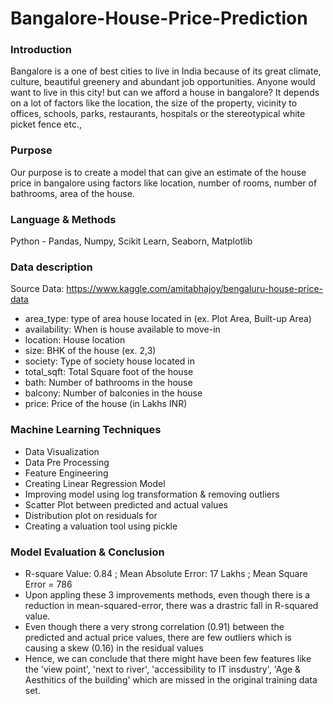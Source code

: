 # Bangalore-House-Price-Prediction
### Introduction 
Bangalore is a one of best cities to live in India because of its great climate, culture, beautiful greenery and abundant job opportunities. Anyone would want to live in this city! but can we afford a house in bangalore? It depends on a lot of factors like the location, the size of the property, vicinity to offices, schools, parks, restaurants, hospitals or the stereotypical white picket fence etc., 

### Purpose
Our purpose is to create a model that can give an estimate of the house price in bangalore using factors like location, number of rooms, number of bathrooms, area of the house. 

### Language & Methods
Python - Pandas, Numpy, Scikit Learn, Seaborn, Matplotlib

### Data description
Source Data: https://www.kaggle.com/amitabhajoy/bengaluru-house-price-data
- area_type: type of area house located in (ex. Plot Area, Built-up Area)
- availability: When is house available to move-in
- location: House location
- size: BHK of the house (ex. 2,3)
- society: Type of society house located in
- total_sqft: Total Square foot of the house
- bath: Number of bathrooms in the house
- balcony: Number of balconies in the house
- price: Price of the house (in Lakhs INR)

### Machine Learning Techniques
- Data Visualization
- Data Pre Processing
- Feature Engineering
- Creating Linear Regression Model
- Improving model using log transformation & removing outliers
- Scatter Plot between predicted and actual values 
- Distribution plot on residuals for 
- Creating a valuation tool using pickle

### Model Evaluation & Conclusion

- R-square Value: 0.84 ; Mean Absolute Error: 17 Lakhs ; Mean Square Error = 786
- Upon appling these 3 improvements methods, even though there is a reduction in mean-squared-error, there was a drastric fall in R-squared value.
- Even though there a very strong correlation (0.91) between the predicted and actual price values, there are few outliers which is causing a skew (0.16) in the residual values
- Hence, we can conclude that there might have been few features like the 'view point', 'next to river', 'accessibility to IT insdustry', 'Age & Aesthitics of the building' which are missed in the original training data set.

